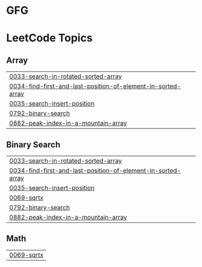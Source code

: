 # GFG
<!---LeetCode Topics Start-->
# LeetCode Topics
## Array
|  |
| ------- |
| [0033-search-in-rotated-sorted-array](https://github.com/safaanwar1122/GFG/tree/master/0033-search-in-rotated-sorted-array) |
| [0034-find-first-and-last-position-of-element-in-sorted-array](https://github.com/safaanwar1122/GFG/tree/master/0034-find-first-and-last-position-of-element-in-sorted-array) |
| [0035-search-insert-position](https://github.com/safaanwar1122/GFG/tree/master/0035-search-insert-position) |
| [0792-binary-search](https://github.com/safaanwar1122/GFG/tree/master/0792-binary-search) |
| [0882-peak-index-in-a-mountain-array](https://github.com/safaanwar1122/GFG/tree/master/0882-peak-index-in-a-mountain-array) |
## Binary Search
|  |
| ------- |
| [0033-search-in-rotated-sorted-array](https://github.com/safaanwar1122/GFG/tree/master/0033-search-in-rotated-sorted-array) |
| [0034-find-first-and-last-position-of-element-in-sorted-array](https://github.com/safaanwar1122/GFG/tree/master/0034-find-first-and-last-position-of-element-in-sorted-array) |
| [0035-search-insert-position](https://github.com/safaanwar1122/GFG/tree/master/0035-search-insert-position) |
| [0069-sqrtx](https://github.com/safaanwar1122/GFG/tree/master/0069-sqrtx) |
| [0792-binary-search](https://github.com/safaanwar1122/GFG/tree/master/0792-binary-search) |
| [0882-peak-index-in-a-mountain-array](https://github.com/safaanwar1122/GFG/tree/master/0882-peak-index-in-a-mountain-array) |
## Math
|  |
| ------- |
| [0069-sqrtx](https://github.com/safaanwar1122/GFG/tree/master/0069-sqrtx) |
<!---LeetCode Topics End-->